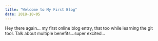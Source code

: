 ```yaml
---
title: "Welcome to My First Blog"
date: 2018-10-05
---
```

Hey there again... my first online blog entry, that too while learning the git tool. Talk about multiple benefits...super excited...
